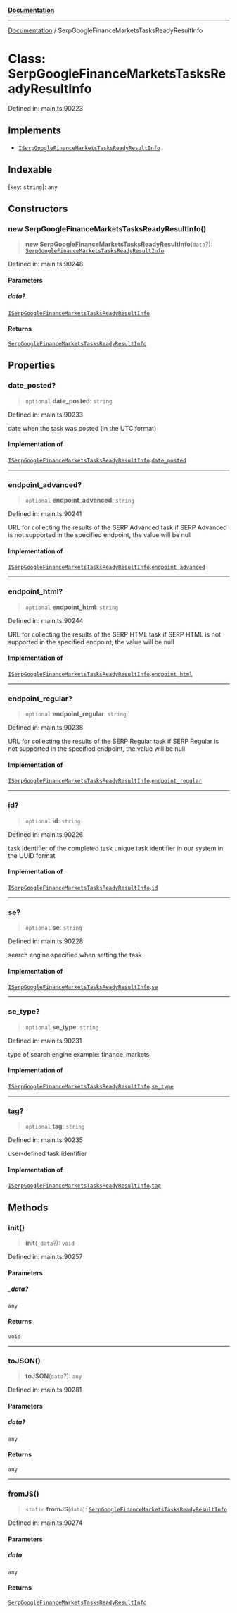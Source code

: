 [**Documentation**](../README.md)

***

[Documentation](../README.md) / SerpGoogleFinanceMarketsTasksReadyResultInfo

# Class: SerpGoogleFinanceMarketsTasksReadyResultInfo

Defined in: main.ts:90223

## Implements

- [`ISerpGoogleFinanceMarketsTasksReadyResultInfo`](../interfaces/ISerpGoogleFinanceMarketsTasksReadyResultInfo.md)

## Indexable

\[`key`: `string`\]: `any`

## Constructors

### new SerpGoogleFinanceMarketsTasksReadyResultInfo()

> **new SerpGoogleFinanceMarketsTasksReadyResultInfo**(`data`?): [`SerpGoogleFinanceMarketsTasksReadyResultInfo`](SerpGoogleFinanceMarketsTasksReadyResultInfo.md)

Defined in: main.ts:90248

#### Parameters

##### data?

[`ISerpGoogleFinanceMarketsTasksReadyResultInfo`](../interfaces/ISerpGoogleFinanceMarketsTasksReadyResultInfo.md)

#### Returns

[`SerpGoogleFinanceMarketsTasksReadyResultInfo`](SerpGoogleFinanceMarketsTasksReadyResultInfo.md)

## Properties

### date\_posted?

> `optional` **date\_posted**: `string`

Defined in: main.ts:90233

date when the task was posted (in the UTC format)

#### Implementation of

[`ISerpGoogleFinanceMarketsTasksReadyResultInfo`](../interfaces/ISerpGoogleFinanceMarketsTasksReadyResultInfo.md).[`date_posted`](../interfaces/ISerpGoogleFinanceMarketsTasksReadyResultInfo.md#date_posted)

***

### endpoint\_advanced?

> `optional` **endpoint\_advanced**: `string`

Defined in: main.ts:90241

URL for collecting the results of the SERP Advanced task
if SERP Advanced is not supported in the specified endpoint, the value will be null

#### Implementation of

[`ISerpGoogleFinanceMarketsTasksReadyResultInfo`](../interfaces/ISerpGoogleFinanceMarketsTasksReadyResultInfo.md).[`endpoint_advanced`](../interfaces/ISerpGoogleFinanceMarketsTasksReadyResultInfo.md#endpoint_advanced)

***

### endpoint\_html?

> `optional` **endpoint\_html**: `string`

Defined in: main.ts:90244

URL for collecting the results of the SERP HTML task
if SERP HTML is not supported in the specified endpoint, the value will be null

#### Implementation of

[`ISerpGoogleFinanceMarketsTasksReadyResultInfo`](../interfaces/ISerpGoogleFinanceMarketsTasksReadyResultInfo.md).[`endpoint_html`](../interfaces/ISerpGoogleFinanceMarketsTasksReadyResultInfo.md#endpoint_html)

***

### endpoint\_regular?

> `optional` **endpoint\_regular**: `string`

Defined in: main.ts:90238

URL for collecting the results of the SERP Regular task
if SERP Regular is not supported in the specified endpoint, the value will be null

#### Implementation of

[`ISerpGoogleFinanceMarketsTasksReadyResultInfo`](../interfaces/ISerpGoogleFinanceMarketsTasksReadyResultInfo.md).[`endpoint_regular`](../interfaces/ISerpGoogleFinanceMarketsTasksReadyResultInfo.md#endpoint_regular)

***

### id?

> `optional` **id**: `string`

Defined in: main.ts:90226

task identifier of the completed task
unique task identifier in our system in the UUID format

#### Implementation of

[`ISerpGoogleFinanceMarketsTasksReadyResultInfo`](../interfaces/ISerpGoogleFinanceMarketsTasksReadyResultInfo.md).[`id`](../interfaces/ISerpGoogleFinanceMarketsTasksReadyResultInfo.md#id)

***

### se?

> `optional` **se**: `string`

Defined in: main.ts:90228

search engine specified when setting the task

#### Implementation of

[`ISerpGoogleFinanceMarketsTasksReadyResultInfo`](../interfaces/ISerpGoogleFinanceMarketsTasksReadyResultInfo.md).[`se`](../interfaces/ISerpGoogleFinanceMarketsTasksReadyResultInfo.md#se)

***

### se\_type?

> `optional` **se\_type**: `string`

Defined in: main.ts:90231

type of search engine
example: finance_markets

#### Implementation of

[`ISerpGoogleFinanceMarketsTasksReadyResultInfo`](../interfaces/ISerpGoogleFinanceMarketsTasksReadyResultInfo.md).[`se_type`](../interfaces/ISerpGoogleFinanceMarketsTasksReadyResultInfo.md#se_type)

***

### tag?

> `optional` **tag**: `string`

Defined in: main.ts:90235

user-defined task identifier

#### Implementation of

[`ISerpGoogleFinanceMarketsTasksReadyResultInfo`](../interfaces/ISerpGoogleFinanceMarketsTasksReadyResultInfo.md).[`tag`](../interfaces/ISerpGoogleFinanceMarketsTasksReadyResultInfo.md#tag)

## Methods

### init()

> **init**(`_data`?): `void`

Defined in: main.ts:90257

#### Parameters

##### \_data?

`any`

#### Returns

`void`

***

### toJSON()

> **toJSON**(`data`?): `any`

Defined in: main.ts:90281

#### Parameters

##### data?

`any`

#### Returns

`any`

***

### fromJS()

> `static` **fromJS**(`data`): [`SerpGoogleFinanceMarketsTasksReadyResultInfo`](SerpGoogleFinanceMarketsTasksReadyResultInfo.md)

Defined in: main.ts:90274

#### Parameters

##### data

`any`

#### Returns

[`SerpGoogleFinanceMarketsTasksReadyResultInfo`](SerpGoogleFinanceMarketsTasksReadyResultInfo.md)
